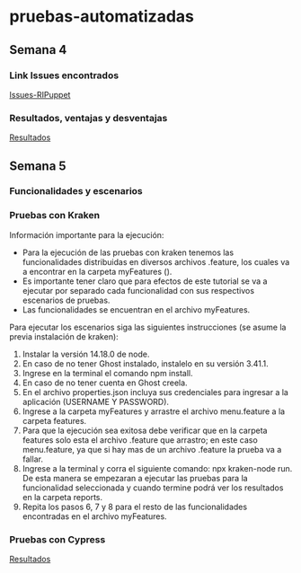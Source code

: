 # pruebas-automatizadas
## Semana 4
### Link Issues encontrados
[Issues-RIPuppet](https://github.com/smguevaram/pruebas-automatizadas/issues/1)

### Resultados, ventajas y desventajas

[Resultados](https://github.com/smguevaram/pruebas-automatizadas/wiki/Pruebas-automatizadas-RIPuppet-y-monkey-cypress)

## Semana 5
### Funcionalidades y escenarios

### Pruebas con Kraken
Información importante para la ejecución:
 -  Para la ejecución de las pruebas con kraken tenemos las funcionalidades distribuidas en diversos archivos .feature, los cuales va a encontrar en la carpeta myFeatures ().
 -  Es importante tener claro que para efectos de este tutorial se va a ejecutar por separado cada funcionalidad con sus respectivos escenarios de pruebas. 
 -  Las funcionalidades se encuentran en el archivo myFeatures.

Para ejecutar los escenarios siga las siguientes instrucciones (se asume la previa instalación de kraken):
 1. Instalar la versión 14.18.0 de node.
 2. En caso de no tener Ghost instalado, instalelo en su versión 3.41.1.
 3. Ingrese en la terminal el comando npm install.
 4. En caso de no tener cuenta en Ghost creela.
 5. En el archivo properties.json incluya sus credenciales para ingresar a la aplicación (USERNAME Y PASSWORD).
 6. Ingrese a la carpeta myFeatures y arrastre el archivo menu.feature a la carpeta features.
 7. Para que la ejecución sea exitosa debe verificar que en la carpeta features solo esta el archivo .feature que arrastro; en este caso menu.feature, ya que si hay mas de un archivo .feature la prueba va a fallar.
 8. Ingrese a la terminal y corra el siguiente comando: npx kraken-node run. De esta manera se empezaran a ejecutar las pruebas para la funcionalidad seleccionada y cuando termine podrá ver los resultados en la carpeta reports.
 9. Repita los pasos 6, 7 y 8 para el resto de las funcionalidades encontradas en el archivo myFeatures.

### Pruebas con Cypress
[Resultados](https://github.com/smguevaram/pruebas-automatizadas/wiki/Pruebas-automatizadas-RIPuppet-y-monkey-cypress)



